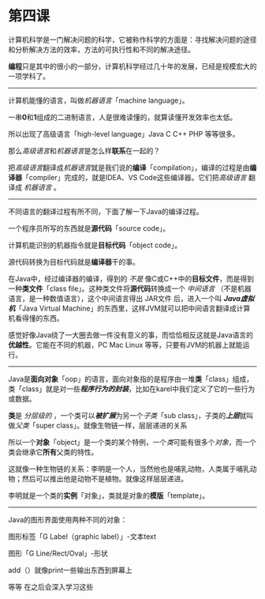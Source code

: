 # 第四课

计算机科学是一门解决问题的科学，它被称作科学的方面是：寻找解决问题的途径和分析解决方法的效率，方法的可执行性和不同的解决途径。

**编程**只是其中的很小的一部分，计算机科学经过几十年的发展，已经是规模宏大的一项学科了。

***

计算机能懂的语言，叫做*机器语言*「machine language」。

一串**0**和**1**组成的二进制语言，人是很难读懂的，就算读懂开发效率也太低。

所以出现了高级语言「high-level language」Java C C++ PHP 等等很多。

那么*高级语言*和*机器语言*是怎么样**联系**在一起的？

把*高级语言*翻译成*机器语言*就是我们说的**编译**「compilation」，编译的过程是由**编译器**「compiler」完成的，就是IDEA、VS Code这些编译器。它们把*高级语言* 翻译成 *机器语言* 。

***

不同语言的翻译过程有所不同，下面了解一下Java的编译过程。

一个程序员所写的东西就是**源代码**「source code」。

计算机能识别的机器指令就是**目标代码**「object code」。

源代码转换为目标代码就是**编译器**干的事。

在Java中，经过编译器的编译，得到的 *不是* 像C或C++中的**目标文件**，而是得到一种**类文件**「class file」。这种类文件将**源代码**转换成一个 *中间语言* （不是机器语言，是一种数值语言），这个中间语言得出 JAR文件 后，进入一个叫 ***Java虚拟机***「Java Virtual Machine」的东西里，这样JVM就可以把中间语言翻译成计算机看得懂的东西。

感觉好像Java绕了一大圈去做一件没有意义的事，而恰恰相反这就是Java语言的**优越性**。它能在不同的机器，PC Mac Linux 等等，只要有JVM的机器上就能运行。

***

Java是**面向对象**「oop」的语言，面向对象指的是程序由一堆**类**「class」组成，类「class」就是对一些***程序行为的封装***，比如在karel中我们定义了它的一些行为或数据。

**类**是 *分层级的* ，一个类可以***被扩展***为另一个*子类*「sub class」，子类的***上层***就叫做*父类*「super class」。就像生物链一样，层层递进的关系

所以一个**对象**「object」是一个类的某个特例，一个*类*可能有很多个*对象*，而一个类会继承它**所有**父类的特性。

这就像一种生物链的关系：李明是一个人，当然他也是哺乳动物，人类属于哺乳动物；然后可以推出他是动物不是植物。就像这样层层递进。

李明就是一个类的**实例**「对象」，类就是对象的**模版**「template」。

***

Java的图形界面使用两种不同的对象：

图形标签「G Label（graphic label）」-文本text

图形「G Line/Rect/Oval」-形状

add（）就像print一些输出东西到屏幕上

等等 在之后会深入学习这些



